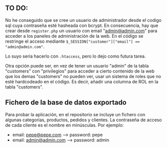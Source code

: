## TO DO:

No he conseguido que se cree un usuario de administrador desde el codigo sql cuya contraseña esté hasheada con bcrypt.
En consecuencia, hay que crear desde `register.php` un usuario con email "admin@admin.com" para acceder a los paneles de administración de la web.
En el código se restringe el acceso mediante `$_SESSION["customer"]["email"] == "admin@admin.com"`.

Lo suyo sería hacerlo con `.htaccess`, pero lo dejo como futura tarea.

Otra opción puede ser, en vez de tener un usuario "admin" de la tabla "customers" con "privilegios" para acceder a cierto contenido de la web que los demas "customers" no pueden ver, usar un sistema de roles que no esté hardcodeado en el código. Es decir, añadir una columna de ROL en la tabla "customers".

## Fichero de la base de datos exportado
Para probar la aplicación, en el repositorio se incluye un fichero con algunas categorias, productos, pedidos y clientes.
La contraseña de acceso de cada cliente es el nombre en minúsculas.
Por ejemplo:
- email: pepe@pepe.com --> password: pepe
- email: admin@admin.com --> password: admin
